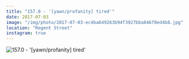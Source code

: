 ```yaml
---
title: "157.0 - '[yawn/profanity] tired'"
date: 2017-07-03
image: "/img/photo/2017-07-03-ec4ba649263b94f3927bba846f0ed4b8.jpg"
location: "Regent Street"
instagram: true
---
```


![157.0 - '[yawn/profanity] tired'](/img/photo/2017-07-03-ec4ba649263b94f3927bba846f0ed4b8.jpg)

